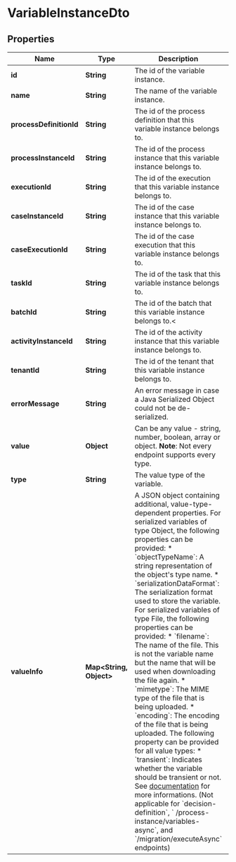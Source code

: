 

# VariableInstanceDto

## Properties

Name | Type | Description | Notes
------------ | ------------- | ------------- | -------------
**id** | **String** | The id of the variable instance. |  [optional]
**name** | **String** | The name of the variable instance. |  [optional]
**processDefinitionId** | **String** | The id of the process definition that this variable instance belongs to. |  [optional]
**processInstanceId** | **String** | The id of the process instance that this variable instance belongs to. |  [optional]
**executionId** | **String** | The id of the execution that this variable instance belongs to. |  [optional]
**caseInstanceId** | **String** | The id of the case instance that this variable instance belongs to. |  [optional]
**caseExecutionId** | **String** | The id of the case execution that this variable instance belongs to. |  [optional]
**taskId** | **String** | The id of the task that this variable instance belongs to. |  [optional]
**batchId** | **String** | The id of the batch that this variable instance belongs to.&lt; |  [optional]
**activityInstanceId** | **String** | The id of the activity instance that this variable instance belongs to. |  [optional]
**tenantId** | **String** | The id of the tenant that this variable instance belongs to. |  [optional]
**errorMessage** | **String** | An error message in case a Java Serialized Object could not be de-serialized. |  [optional]
**value** | **Object** | Can be any value - string, number, boolean, array or object.  **Note**: Not every endpoint supports every type. |  [optional]
**type** | **String** | The value type of the variable. |  [optional]
**valueInfo** | **Map&lt;String, Object&gt;** | A JSON object containing additional, value-type-dependent properties. For serialized variables of type Object, the following properties can be provided:  * &#x60;objectTypeName&#x60;: A string representation of the object&#39;s type name. * &#x60;serializationDataFormat&#x60;: The serialization format used to store the variable.  For serialized variables of type File, the following properties can be provided:  * &#x60;filename&#x60;: The name of the file. This is not the variable name but the name that will be used when downloading the file again. * &#x60;mimetype&#x60;: The MIME type of the file that is being uploaded. * &#x60;encoding&#x60;: The encoding of the file that is being uploaded.  The following property can be provided for all value types:  * &#x60;transient&#x60;: Indicates whether the variable should be transient or not. See [documentation](https://docs.camunda.org/manual/7.18/user-guide/process-engine/variables#transient-variables) for more informations. (Not applicable for &#x60;decision-definition&#x60;, &#x60; /process-instance/variables-async&#x60;, and &#x60;/migration/executeAsync&#x60; endpoints) |  [optional]



